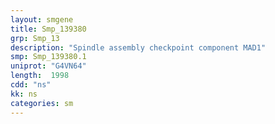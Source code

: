 ```yaml
---
layout: smgene
title: Smp_139380
grp: Smp_13
description: "Spindle assembly checkpoint component MAD1"
smp: Smp_139380.1
uniprot: "G4VN64"
length:  1998
cdd: "ns"
kk: ns
categories: sm
---
```

